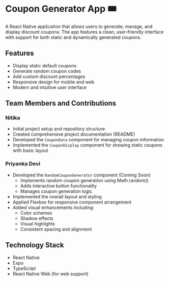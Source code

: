 # Coupon Generator App 🎟

A React Native application that allows users to generate, manage, and display discount coupons. The app features a clean, user-friendly interface with support for both static and dynamically generated coupons.

## Features

-  Display static default coupons
-  Generate random coupon codes
-  Add custom discount percentages
-  Responsive design for mobile and web
-  Modern and intuitive user interface

## Team Members and Contributions

### Nitika
- Initial project setup and repository structure
- Created comprehensive project documentation (README)
- Developed the `CouponData` component for managing coupon information
- Implemented the `CouponDisplay` component for showing static coupons with basic layout

### Priyanka Devi
- Developed the `RandomCouponGenerator` component (Coming Soon)
  - Implements random coupon generation using Math.random()
  - Adds interactive button functionality
  - Manages coupon generation logic
- Implemented the overall layout and styling
- Applied Flexbox for responsive component arrangement
- Added visual enhancements including:
  - Color schemes
  - Shadow effects
  - Visual highlights
  - Consistent spacing and alignment
  
## Technology Stack

- React Native
- Expo
- TypeScript
- React Native Web (for web support)

